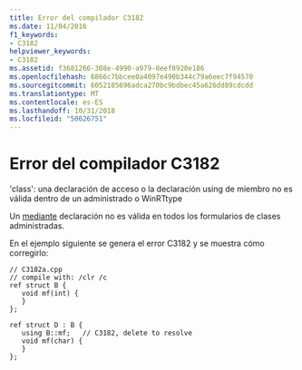 ```yaml
---
title: Error del compilador C3182
ms.date: 11/04/2016
f1_keywords:
- C3182
helpviewer_keywords:
- C3182
ms.assetid: f3681266-308e-4990-a979-8eef8920e186
ms.openlocfilehash: 6866c7bbcee0a4097e490b344c79a6eec7f94570
ms.sourcegitcommit: 6052185696adca270bc9bdbec45a626dd89cdcdd
ms.translationtype: MT
ms.contentlocale: es-ES
ms.lasthandoff: 10/31/2018
ms.locfileid: "50626751"
---
```

# <a name="compiler-error-c3182"></a>Error del compilador C3182

'class': una declaración de acceso o la declaración using de miembro no es válida dentro de un administrado o WinRTtype

Un [mediante](../../cpp/using-declaration.md) declaración no es válida en todos los formularios de clases administradas.

En el ejemplo siguiente se genera el error C3182 y se muestra cómo corregirlo:

```
// C3182a.cpp
// compile with: /clr /c
ref struct B {
   void mf(int) {
   }
};

ref struct D : B {
   using B::mf;   // C3182, delete to resolve
   void mf(char) {
   }
};
```
